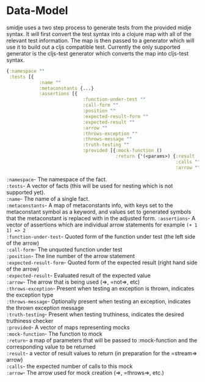 # Data-Model

smidje uses a two step process to generate tests from the provided midje syntax. It will first convert the test syntax 
into a clojure map with all of the relevant test information. The map is then passed to a generator which will use it 
to build out a cljs compatible test. Currently the only supported generator is the cljs-test generator which converts
the map into cljs-test syntax.

```clojure
{:namespace ""
 :tests [{
            :name ""
            :metaconstants {...}
            :assertions [{
                            :function-under-test ""
                            :call-form ""
                            :position ""
                            :expected-result-form ""
                            :expected-result ""
                            :arrow ""
                            :throws-exception ""
                            :throws-message ""
                            :truth-testing ""
                            :provided [{:mock-function ()
                                        :return {'(<params>) {:result [...] ;list of results to support =stream=>
                                                              :calls ""
                                                              :arrow ""}}}]}]}]}
``` 
`:namespace`- The namespace of the fact.  
`:tests`- A vector of facts (this will be used for nesting which is not supported yet).  
`:name`- The name of a single fact.  
`:metaconstants`- A map of metaconstants info, with keys set to the metaconstant symbol as a keyword, and values
set to generated symbols that the metaconstant is replaced with in the adjusted form.
`:assertions`- A vector of assertions which are individual arrow statements for example `(+ 1 1) => 2`  
`:function-under-test`- Quoted form of the function under test (the left side of the arrow)  
`:call-form`- The unquoted function under test  
`:position`- The line number of the arrow statement  
`:expected-result-form`- Quoted form of the expected result (right hand side of the arrow)  
`:expected-result`- Evaluated result of the expected value  
`:arrow`- The arrow that is being used (=>, =not=>, etc)  
`:throws-exception`- Present when testing an exception is thrown, indicates the exception type  
`:throws-message`- Optionally present when testing an exception, indicates the thrown exception message  
`:truth-testing`- Present when testing truthiness, indicates the desired truthiness checker  
`:provided`- A vector of maps representing mocks  
`:mock-function`- The function to mock  
`:return`- a map of parameters that will be passed to :mock-function and the corresponding value to be returned  
`:result`- a vector of result values to return (in preparation for the =stream=> arrow)  
`:calls`- the expected number of calls to this mock  
`:arrow`- The arrow used for mock creation (=>, =throws=>, etc.)                                                                                                                                                                                                                   